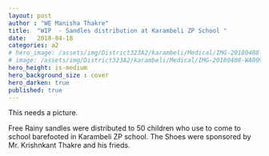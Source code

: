 ```yaml
---
layout: post
author : "WE Manisha Thakre"
title:  "WIP  - Sandles distribution at Karambeli ZP School "
date:   2018-04-18 
categories: a2
# hero_image: /assets/img/District323A2/karambeli/Medical/IMG-20180408-WA0091.jpg
# image: /assets/img/District323A2/karambeli/Medical/IMG-20180408-WA0091.jpg
hero_height: is-medium
hero_background_size : cover
hero_darken: true
published: true
---
```


This needs a picture.

Free Rainy sandles were distributed to 50 children who use to come to school barefooted in Karambeli ZP school. The Shoes were sponsored by Mr. Krishnkant Thakre and his frieds.